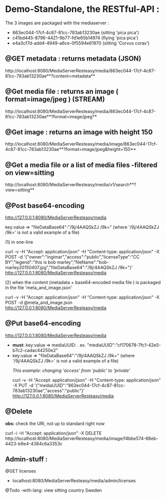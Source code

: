 # Demo-Standalone, the RESTful-API :
The 3 images are packaged with the mediaserver :<p>
* 863ec044-17cf-4c87-81cc-783ab13230ae (sitting 'pica pica')
* c41bd445-8796-4421-9b77-fd1e65b14974 (flying 'pica pica')
* e4a3cf7d-add4-4949-a6ce-0f5594e61970 (sitting 'Corvus corax')

## @GET metadata : returns metadata        (JSON)
http://localhost:8080/MediaServerResteasy/media/863ec044-17cf-4c87-81cc-783ab13230ae**?content=metadata**<p>

## @Get media file : returns an image ( format=image/jpeg ) (STREAM)
http://localhost:8080/MediaServerResteasy/media/863ec044-17cf-4c87-81cc-783ab13230ae**?format=image/jpeg**<p>

## @Get image : returns an image with height 150
http://localhost:8080/MediaServerResteasy/media/image/863ec044-17cf-4c87-81cc-783ab13230ae**?format=image/jpeg&height=150**

## @Get a media file or a list of media files -filtered on  view=sitting
http://localhost:8080/MediaServerResteasy/media/v1/search**?view=sitting**

## @Post base64-encoding 
http://127.0.0.1:8080/MediaServerResteasy/media<p>
key:value => "fileDataBase64":"/9j/4AAQSkZJ /9k=" (where '/9j/4AAQSkZJ /9k=' is not a valid example of a file)<p>
(1) in one-line <p>
curl -v -H "Accept: application/json" -H "Content-type: application/json" -X POST -d  '{"owner":"ingimar","access":"public","licenseType":"CC BY","legend":"this is bob marley","fileName":"bob-marley20150407.jpg","fileDataBase64":"/9j/4AAQSkZJ /9k="}' http://127.0.0.1:8080/MediaServerResteasy/media <p>

(2) when the content (metadata + base64-encoded media file ) is packaged in the file 'meta_and_image.json' <p>
curl -v -H "Accept: application/json" -H "Content-type: application/json" -X POST -d @meta_and_image.json http://127.0.0.1:8080/MediaServerResteasy/media

## @Put base64-encoding 
http://127.0.0.1:8080/MediaServerResteasy/media<p>
* **must**: key:value => mediaUUID:<UUID>  . ex.  "mediaUUID":"cf170678-7fc1-42e5-b7c2-cadac44250e2"
* key:value => "fileDataBase64":"/9j/4AAQSkZJ /9k="  (where '/9j/4AAQSkZJ /9k=' is not a valid example of a file)<p>
*This example: changing 'access' from 'public' to 'private'*<p>
curl -v -H "Accept: application/json" -H "Content-type: application/json" -X PUT -d  '{"mediaUUID":"863ec044-17cf-4c87-81cc-783ab13230ae","access":"public"}' http://127.0.0.1:8080/MediaServerResteasy/media

## @Delete
**obs:** check the URI, not up to standard right now <p>
curl -i -H "Accept: application/json" -X DELETE   http://localhost:8080/MediaServerResteasy/media/image/f4bbe574-68eb-4423-b9e4-4384c6a3353c

## Admin-stuff :
@GET licenses<p>
* localhost:8080/MediaServerResteasy/media/admin/licenses



@Todo
-with lang:
<tags>
  <tag lang=”sv_SE””>
    <name>view</name>
    <value>sitting</value>
  </tag>
<tag lang=”sv_SE””>
    <name>country</name>
    <value>Sweden</value>